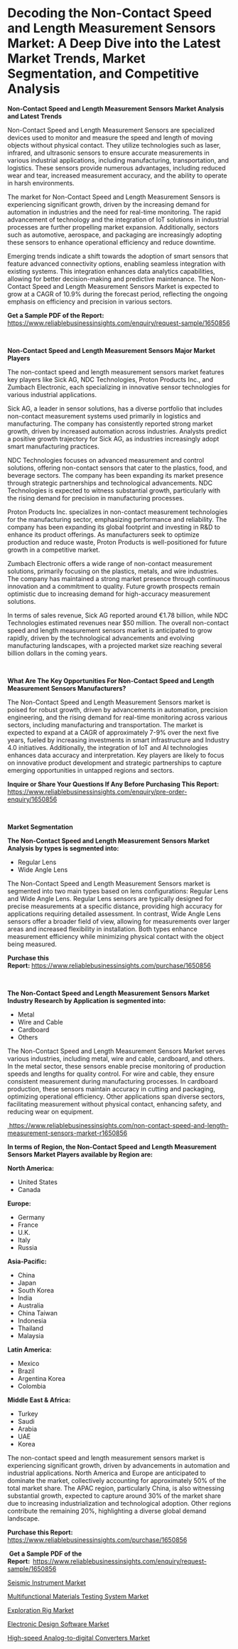 <p><h1>Decoding the Non-Contact Speed and Length Measurement Sensors Market: A Deep Dive into the Latest Market Trends, Market Segmentation, and Competitive Analysis</h1></p><p><strong>Non-Contact Speed and Length Measurement Sensors Market Analysis and Latest Trends</strong></p>
<p><p>Non-Contact Speed and Length Measurement Sensors are specialized devices used to monitor and measure the speed and length of moving objects without physical contact. They utilize technologies such as laser, infrared, and ultrasonic sensors to ensure accurate measurements in various industrial applications, including manufacturing, transportation, and logistics. These sensors provide numerous advantages, including reduced wear and tear, increased measurement accuracy, and the ability to operate in harsh environments.</p><p>The market for Non-Contact Speed and Length Measurement Sensors is experiencing significant growth, driven by the increasing demand for automation in industries and the need for real-time monitoring. The rapid advancement of technology and the integration of IoT solutions in industrial processes are further propelling market expansion. Additionally, sectors such as automotive, aerospace, and packaging are increasingly adopting these sensors to enhance operational efficiency and reduce downtime.</p><p>Emerging trends indicate a shift towards the adoption of smart sensors that feature advanced connectivity options, enabling seamless integration with existing systems. This integration enhances data analytics capabilities, allowing for better decision-making and predictive maintenance. The Non-Contact Speed and Length Measurement Sensors Market is expected to grow at a CAGR of 10.9% during the forecast period, reflecting the ongoing emphasis on efficiency and precision in various sectors.</p></p>
<p><strong>Get a Sample PDF of the Report:&nbsp;</strong> <a href="https://www.reliablebusinessinsights.com/enquiry/request-sample/1650856?utm_campaign=63&utm_medium=2&utm_source=Github&utm_content=ia&utm_term=27122024&utm_id=non-contact-speed-and-length-measurement-sensors">https://www.reliablebusinessinsights.com/enquiry/request-sample/1650856</a></p>
<p>&nbsp;</p>
<p><strong>Non-Contact Speed and Length Measurement Sensors Major Market Players</strong></p>
<p><p>The non-contact speed and length measurement sensors market features key players like Sick AG, NDC Technologies, Proton Products Inc., and Zumbach Electronic, each specializing in innovative sensor technologies for various industrial applications.</p><p>Sick AG, a leader in sensor solutions, has a diverse portfolio that includes non-contact measurement systems used primarily in logistics and manufacturing. The company has consistently reported strong market growth, driven by increased automation across industries. Analysts predict a positive growth trajectory for Sick AG, as industries increasingly adopt smart manufacturing practices.</p><p>NDC Technologies focuses on advanced measurement and control solutions, offering non-contact sensors that cater to the plastics, food, and beverage sectors. The company has been expanding its market presence through strategic partnerships and technological advancements. NDC Technologies is expected to witness substantial growth, particularly with the rising demand for precision in manufacturing processes.</p><p>Proton Products Inc. specializes in non-contact measurement technologies for the manufacturing sector, emphasizing performance and reliability. The company has been expanding its global footprint and investing in R&D to enhance its product offerings. As manufacturers seek to optimize production and reduce waste, Proton Products is well-positioned for future growth in a competitive market.</p><p>Zumbach Electronic offers a wide range of non-contact measurement solutions, primarily focusing on the plastics, metals, and wire industries. The company has maintained a strong market presence through continuous innovation and a commitment to quality. Future growth prospects remain optimistic due to increasing demand for high-accuracy measurement solutions.</p><p>In terms of sales revenue, Sick AG reported around €1.78 billion, while NDC Technologies estimated revenues near $50 million. The overall non-contact speed and length measurement sensors market is anticipated to grow rapidly, driven by the technological advancements and evolving manufacturing landscapes, with a projected market size reaching several billion dollars in the coming years.</p></p>
<p>&nbsp;</p>
<p><strong>What Are The Key Opportunities For Non-Contact Speed and Length Measurement Sensors Manufacturers?</strong></p>
<p><p>The Non-Contact Speed and Length Measurement Sensors market is poised for robust growth, driven by advancements in automation, precision engineering, and the rising demand for real-time monitoring across various sectors, including manufacturing and transportation. The market is expected to expand at a CAGR of approximately 7-9% over the next five years, fueled by increasing investments in smart infrastructure and Industry 4.0 initiatives. Additionally, the integration of IoT and AI technologies enhances data accuracy and interpretation. Key players are likely to focus on innovative product development and strategic partnerships to capture emerging opportunities in untapped regions and sectors.</p></p>
<p><strong>Inquire or Share Your Questions If Any Before Purchasing This Report:</strong> <a href="https://www.reliablebusinessinsights.com/enquiry/pre-order-enquiry/1650856?utm_campaign=63&utm_medium=2&utm_source=Github&utm_content=ia&utm_term=27122024&utm_id=non-contact-speed-and-length-measurement-sensors">https://www.reliablebusinessinsights.com/enquiry/pre-order-enquiry/1650856</a></p>
<p>&nbsp;</p>
<p><strong>Market Segmentation</strong></p>
<p><strong>The Non-Contact Speed and Length Measurement Sensors Market Analysis by types is segmented into:</strong></p>
<p><ul><li>Regular Lens</li><li>Wide Angle Lens</li></ul></p>
<p><p>The Non-Contact Speed and Length Measurement Sensors market is segmented into two main types based on lens configurations: Regular Lens and Wide Angle Lens. Regular Lens sensors are typically designed for precise measurements at a specific distance, providing high accuracy for applications requiring detailed assessment. In contrast, Wide Angle Lens sensors offer a broader field of view, allowing for measurements over larger areas and increased flexibility in installation. Both types enhance measurement efficiency while minimizing physical contact with the object being measured.</p></p>
<p><strong>Purchase this Report:&nbsp;</strong><a href="https://www.reliablebusinessinsights.com/purchase/1650856?utm_campaign=63&utm_medium=2&utm_source=Github&utm_content=ia&utm_term=27122024&utm_id=non-contact-speed-and-length-measurement-sensors">https://www.reliablebusinessinsights.com/purchase/1650856</a></p>
<p>&nbsp;</p>
<p><strong>The Non-Contact Speed and Length Measurement Sensors Market Industry Research by Application is segmented into:</strong></p>
<p><ul><li>Metal</li><li>Wire and Cable</li><li>Cardboard</li><li>Others</li></ul></p>
<p><p>The Non-Contact Speed and Length Measurement Sensors Market serves various industries, including metal, wire and cable, cardboard, and others. In the metal sector, these sensors enable precise monitoring of production speeds and lengths for quality control. For wire and cable, they ensure consistent measurement during manufacturing processes. In cardboard production, these sensors maintain accuracy in cutting and packaging, optimizing operational efficiency. Other applications span diverse sectors, facilitating measurement without physical contact, enhancing safety, and reducing wear on equipment.</p></p>
<p><a href="https://www.reliablebusinessinsights.com/non-contact-speed-and-length-measurement-sensors-market-r1650856?utm_campaign=63&utm_medium=2&utm_source=Github&utm_content=ia&utm_term=27122024&utm_id=non-contact-speed-and-length-measurement-sensors">&nbsp;https://www.reliablebusinessinsights.com/non-contact-speed-and-length-measurement-sensors-market-r1650856</a></p>
<p><strong>In terms of Region, the Non-Contact Speed and Length Measurement Sensors Market Players available by Region are:</strong></p>
<p>
    <p> <strong> North America: </strong>
        <ul>
            <li>United States</li>
            <li>Canada</li>
        </ul>
        </p> 
    <p> <strong> Europe: </strong>
        <ul>
            <li>Germany</li>
            <li>France</li>
            <li>U.K.</li>
            <li>Italy</li>
            <li>Russia</li>
        </ul>
        </p> 
    <p> <strong> Asia-Pacific: </strong>
        <ul>
            <li>China</li>
            <li>Japan</li>
            <li>South Korea</li>
            <li>India</li>
            <li>Australia</li>
            <li>China Taiwan</li>
            <li>Indonesia</li>
            <li>Thailand</li>
            <li>Malaysia</li>
        </ul>
        </p> 
    <p> <strong> Latin America: </strong>
        <ul>
            <li>Mexico</li>
            <li>Brazil</li>
            <li>Argentina Korea</li>
            <li>Colombia</li>
        </ul>
        </p> 
    <p> <strong> Middle East & Africa: </strong>
        <ul>
            <li>Turkey</li>
            <li>Saudi</li>
            <li>Arabia</li>
            <li>UAE</li>
            <li>Korea</li>
        </ul>
    </p>
    </p>
<p><p>The non-contact speed and length measurement sensors market is experiencing significant growth, driven by advancements in automation and industrial applications. North America and Europe are anticipated to dominate the market, collectively accounting for approximately 50% of the total market share. The APAC region, particularly China, is also witnessing substantial growth, expected to capture around 30% of the market share due to increasing industrialization and technological adoption. Other regions contribute the remaining 20%, highlighting a diverse global demand landscape.</p></p>
<p><strong>Purchase this Report: </strong><a href="https://www.reliablebusinessinsights.com/purchase/1650856?utm_campaign=63&utm_medium=2&utm_source=Github&utm_content=ia&utm_term=27122024&utm_id=non-contact-speed-and-length-measurement-sensors">https://www.reliablebusinessinsights.com/purchase/1650856</a></p>
<p>&nbsp;<strong>Get a Sample PDF of the Report:&nbsp;&nbsp;</strong><a href="https://www.reliablebusinessinsights.com/enquiry/request-sample/1650856?utm_campaign=63&utm_medium=2&utm_source=Github&utm_content=ia&utm_term=27122024&utm_id=non-contact-speed-and-length-measurement-sensors">https://www.reliablebusinessinsights.com/enquiry/request-sample/1650856</a></p>
<p><strong></strong></p>
<p><p><a href="https://www.linkedin.com/pulse/seismic-instrument-industry-outlook-20242031-revenue-growth-nuamf?utm_campaign=63&utm_medium=2&utm_source=Github&utm_content=ia&utm_term=27122024&utm_id=non-contact-speed-and-length-measurement-sensors">Seismic Instrument Market</a></p><p><a href="https://github.com/leopardmicheal7019/Market-Research-Report-List-1/blob/main/multifunctional-materials-testing-system-market.md?utm_campaign=63&utm_medium=2&utm_source=Github&utm_content=ia&utm_term=27122024&utm_id=non-contact-speed-and-length-measurement-sensors">Multifunctional Materials Testing System Market</a></p><p><a href="https://www.linkedin.com/pulse/future-exploration-rig-latest-trends-development-expected-1bzyf?utm_campaign=63&utm_medium=2&utm_source=Github&utm_content=ia&utm_term=27122024&utm_id=non-contact-speed-and-length-measurement-sensors">Exploration Rig Market</a></p><p><a href="https://www.linkedin.com/pulse/in-depth-understanding-electronic-design-software-market-size-b7dtc?utm_campaign=63&utm_medium=2&utm_source=Github&utm_content=ia&utm_term=27122024&utm_id=non-contact-speed-and-length-measurement-sensors">Electronic Design Software Market</a></p><p><a href="https://github.com/millionkaryn68/Market-Research-Report-List-1/blob/main/high-speed-analog-to-digital-converters-market.md?utm_campaign=63&utm_medium=2&utm_source=Github&utm_content=ia&utm_term=27122024&utm_id=non-contact-speed-and-length-measurement-sensors">High-speed Analog-to-digital Converters Market</a></p></p>